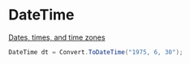 # DateTime

[Dates, times, and time zones](https://docs.microsoft.com/en-us/dotnet/standard/datetime/)

```cs
DateTime dt = Convert.ToDateTime("1975, 6, 30");

```

